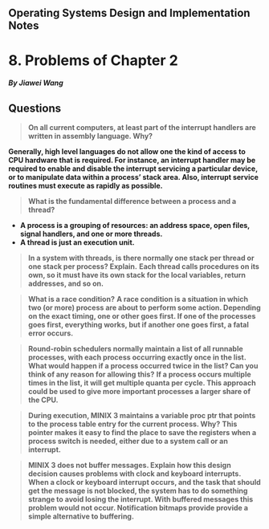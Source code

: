 ## Operating Systems Design and Implementation Notes

# 8. Problems of Chapter 2
##### By Jiawei Wang


## Questions

> **On all current computers, at least part of the interrupt handlers are written in assembly language. Why?**

**Generally, high level languages do not allow one the kind of access to CPU hardware that is required. For instance, an interrupt handler may be required to enable and disable the interrupt servicing a particular device, or to manipulate data within a process’ stack area. Also, interrupt service routines must execute as rapidly as possible.**<br>


> **What is the fundamental difference between a process and a thread?**

* **A process is a grouping of resources: an address space, open files, signal handlers, and one or more threads.** 
* **A thread is just an execution unit.**<br>


> **In a system with threads, is there normally one stack per thread or one stack per process? Explain.**
**Each thread calls procedures on its own, so it must have its own stack for the local variables, return addresses, and so on.**<br>


> **What is a race condition?**
**A race condition is a situation in which two (or more) process are about to perform some action. Depending on the exact timing, one or other goes first. If one of the processes goes first, everything works, but if another one goes first, a fatal error occurs.**<br>


> **Round-robin schedulers normally maintain a list of all runnable processes, with each process occurring exactly once in the list. What would happen if a process occurred twice in the list? Can you think of any reason for allowing this?**
**If a process occurs multiple times in the list, it will get multiple quanta per cycle. This approach could be used to give more important processes a larger share of the CPU.**<br>


> **During execution, MINIX 3 maintains a variable proc ptr that points to the process table entry for the current process. Why?**
**This pointer makes it easy to find the place to save the registers when a process switch is needed, either due to a system call or an interrupt.**<br>


> **MINIX 3 does not buffer messages. Explain how this design decision causes problems with clock and keyboard interrupts.**
**When a clock or keyboard interrupt occurs, and the task that should get the message is not blocked, the system has to do something strange to avoid losing the interrupt. With buffered messages this problem would not occur. Notification bitmaps provide provide a simple alternative to buffering.**
